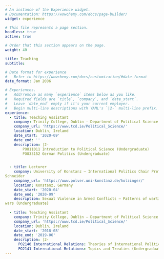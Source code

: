```yaml
---
# An instance of the Experience widget.
# Documentation: https://wowchemy.com/docs/page-builder/
widget: experience

# This file represents a page section.
headless: true
active: true

# Order that this section appears on the page.
weight: 40

title: Teaching
subtitle:

# Date format for experience
#   Refer to https://wowchemy.com/docs/customization/#date-format
date_format: Jan 2006

# Experiences.
#   Add/remove as many `experience` items below as you like.
#   Required fields are `title`, `company`, and `date_start`.
#   Leave `date_end` empty if it's your current employer.
#   Begin multi-line descriptions with YAML's `|2-` multi-line prefix.
experience:
  - title: Teaching Assistant
    company: Trinity College, Dublin – Department of Political Science
    company_url: 'https://www.tcd.ie/Political_Science/'
    location: Dublin, Ireland
    date_start: '2020-09'
    date_end: ''
    description: |2-
        POU11011 Introduction to Political Science (Undergraduate)
        POU33152 German Politics (Undergraduate)

        
  - title: Lecturer
    company: University of Konstanz – International Politics Chair Prof. Gerald
Schneider
    company_url: 'https://www.polver.uni-konstanz.de/holzinger/'
    location: Konstanz, Germany
    date_start: '2020-04'
    date_end: '2020-09'
    description: Sexual Violence in Armed Conflicts – Patterns of wartime rape in civil
wars (Undergraduate)
    
  - title: Teaching Assistant
    company: Trinity College, Dublin – Department of Political Science
    company_url: 'https://www.tcd.ie/Political_Science/'
    location: Dublin, Ireland
    date_start: '2018-08'
    date_end: '2019-06'
    description: |2- 
      PO2140 International Relations: Theories of International Politics (Undergraduate)
      PO2141 International Relations: Topics and Treaties (Undergraduate)
---
```

